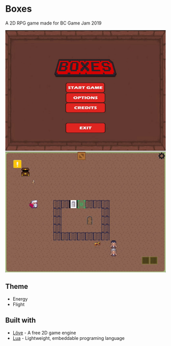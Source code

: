 # Boxes
A 2D RPG game made for BC Game Jam 2019

![](boxes_start.gif)
![](boxes_nextLevel.gif)


## Theme
* Energy
* Flight

## Built with
* [Löve](https://love2d.org/) - A free 2D game engine
* [Lua](https://www.lua.org/) - Lightweight, embeddable programing language
